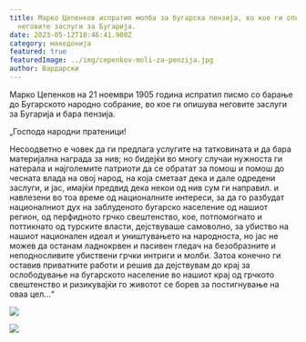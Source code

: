 ```yaml
---
title: Марко Цепенков испратил молба за бугарска пензија, во кое ги опишува
  неговите заслуги за Бугарија.
date: 2023-05-12T10:46:41.908Z
category: македонија
featured: true
featuredImage: ../img/cepenkov-moli-za-penzija.jpg
author: Вардарски
---
```

Марко Цепенков на 21 ноември 1905 година испратил писмо со барање до Бугарското народно собрание, во кое ги опишува неговите заслуги за Бугарија и бара пензија.

„Господа народни пратеници!

Несоодветно е човек да ги предлага услугите на татковината и да бара материјална награда за нив; но бидејќи во многу случаи нужноста ги натерала и најголемите патриоти да се обратат за помош и помош до чесната влада на овој народ, на која сметаат дека и дале одредени заслуги, и јас, имајќи предвид дека некои од нив сум ги направил. и навлезени во тоа време од националните интереси, за да го разбудат националниот дух на заблуденото бугарско население од нашиот регион, од перфидното грчко свештенство, кое, потпомогнато и поттикнато од турските власти, дејствуваше самоволно, за убиство на нашиот национален идеал и уништувањето на народноста, но јас не можев да останам ладнокрвен и пасивен гледач на безобразните и неподносливите убиствени грчки интриги и молби.
Затоа конечно ги оставив приватните работи и решив да дејствувам до крај за ослободување на бугарското население во нашиот крај од грчкото свештенство и ризикувајќи го животот се борев за постигнување на оваа цел...“

![](../img/marko_cepenkov_pismo_narodno_sobranie_1905_page-0001.jpg)

![](../img/marko_cepenkov_pismo_narodno_sobranie_1905_page-0002.jpg)